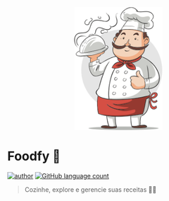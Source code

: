 <p align="center">
  <img src="public/assets/chef.png" width="200"/>
</p>

# Foodfy :pizza:
[![author](https://img.shields.io/badge/author-clodoaldodantas-red?style=flat-square)](https://github.com/ClodoaldoDantas)
[![GitHub language count](https://img.shields.io/github/languages/count/clodoaldodantas/foodfy?color=red&style=flat-square)](#)

> Cozinhe, explore e gerencie suas receitas 👨‍🍳
